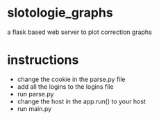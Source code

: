 # slotologie_graphs
a flask based web server to plot correction graphs

# instructions

- change the cookie in the parse.py file
- add all the logins to the logins file
- run parse.py
- change the host in the app.run() to your host
- run main.py
